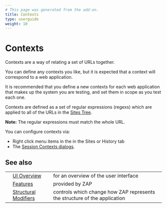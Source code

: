 ```yaml
---
# This page was generated from the add-on.
title: Contexts
type: userguide
weight: 10
---
```


# Contexts


Contexts are a way of relating a set of URLs together.  

You can define any contexts you like, but it is expected that a context will correspond to
a web application.  

It is recommended that you define a new contexts for each web application
that makes up the system you are testing, and set them in scope as you test each one.


Contexts are defined as a set of regular expressions (regexs) which are applied to all of the URLs in the
[Sites Tree](/docs/desktop/start/features/sitestree/).  

**Note:** The regular expressions must match the whole URL.


You can configure contexts via:

* Right click menu items in the in the Sites or History tab
* The [Session Contexts dialogs](/docs/desktop/ui/dialogs/session/contexts/).

## See also

|   |                                                                  |                                                                           |
|---|------------------------------------------------------------------|---------------------------------------------------------------------------|
|   | [UI Overview](/docs/desktop/ui/)                                 | for an overview of the user interface                                     |
|   | [Features](/docs/desktop/start/features/)                        | provided by ZAP                                                           |
|   | [Structural Modifiers](/docs/desktop/start/features/structmods/) | controls which change how ZAP represents the structure of the application |
